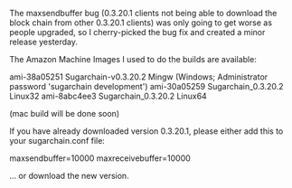 The maxsendbuffer bug (0.3.20.1 clients not being able to download the block chain from other 0.3.20.1 clients) was only going to get
worse as people upgraded, so I cherry-picked the bug fix and created a minor release yesterday.

The Amazon Machine Images I used to do the builds are available:

  ami-38a05251   Sugarchain-v0.3.20.2 Mingw    (Windows; Administrator password 'sugarchain development')
  ami-30a05259   Sugarchain_0.3.20.2 Linux32
  ami-8abc4ee3   Sugarchain_0.3.20.2 Linux64

(mac build will be done soon)

If you have already downloaded version 0.3.20.1, please either add this to your sugarchain.conf file:

  maxsendbuffer=10000
  maxreceivebuffer=10000

... or download the new version.

